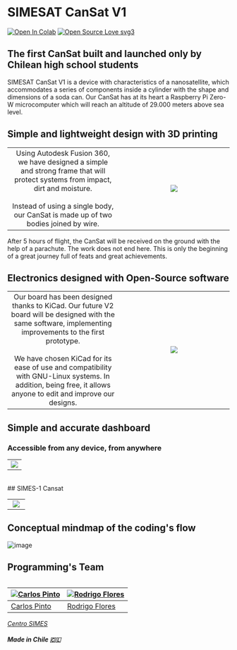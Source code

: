 # SIMESAT CanSat V1
[![Open In Colab](https://colab.research.google.com/assets/colab-badge.svg)](https://colab.research.google.com/drive/1tZrpTUVAwrEr1ZIU1PQhDnTa7Ga5HgIw?usp=sharing) [![Open Source Love svg3](https://badges.frapsoft.com/os/v3/open-source.svg?v=103)](https://github.com/ellerbrock/open-source-badges/)  

## The first CanSat built and launched only by Chilean high school students

SIMESAT CanSat V1 is a device with characteristics of a nanosatellite, which accommodates a series of components inside a cylinder with the shape and dimensions of a soda can. Our CanSat has at its heart a Raspberry Pi Zero-W microcomputer which will reach an altitude of 29.000 meters above sea level.
<br>

## Simple and lightweight design with 3D printing
<table width="100%">
  <tr>
  <td width="50%" align='center'>
Using Autodesk Fusion 360, we have designed a simple and strong frame that will protect systems from impact, dirt and moisture.
<br><br>
Instead of using a single body, our CanSat is made up of two bodies joined by wire.
  </td>
  <td width="100%" align='center'>
<img src=https://aeroespacial.centrosimes.cl/wp-content/uploads/2021/01/CanSat-Diseno-v8.2-768x473.png>
  </td>
  </table>

After 5 hours of flight, the CanSat will be received on the ground with the help of a parachute.
The work does not end here. This is only the beginning of a great journey full of feats and great achievements.

## Electronics designed with Open-Source software
<table width="100%">
  <tr>
  <td width="50%" align='center'>
Our board has been designed thanks to KiCad. Our future V2 board will be designed with the same software, implementing improvements to the first prototype.
<br><br>
We have chosen KiCad for its ease of use and compatibility with GNU-Linux systems. In addition, being free, it allows anyone to edit and improve our designs.  </td>
  <td width="100%" align='center'>
<img src=https://aeroespacial.centrosimes.cl/wp-content/uploads/2021/01/cansat-pcb-v1.png>
  </td>
  </table>

## Simple and accurate dashboard
### Accessible from any device, from anywhere
<table width="100%">
  <td width="100%" align='center'>
<img src=https://raw.githubusercontent.com/CxrlosKenobi/SIMESAT-CanSat-v1/main/assets/Dashboard-shot.png>
  </td>
  </table>
<br>
## SIMES-1 Cansat
<table>
  <td width="80%" align='center'>
    <img src=https://aeroespacial.centrosimes.cl/wp-content/uploads/2021/01/IMG-20210119-WA0005-576x1024.jpg>
  </td>
<table>


## Conceptual mindmap of the coding's flow
![image](https://raw.githubusercontent.com/CxrlosKenobi/SIMESAT-CanSat-v1/main/media/images/flow.png)
<br><p align="center">

## Programming's Team
[![Carlos Pinto](https://raw.githubusercontent.com/CxrlosKenobi/SIMESAT-CanSat-v1/main/media/images/CarlosPinto.jpg)](https://www.linkedin.com/in/carloskenobi/) | [![Rodrigo Flores](https://raw.githubusercontent.com/CxrlosKenobi/SIMESAT-CanSat-v1/main/media/images/RodrigoFlores.jpeg)](https://www.linkedin.com/in/rodrigo-flores-549269160/)
---|---
[Carlos Pinto ](https://www.linkedin.com/in/carloskenobi/) |[Rodrigo Flores](http://linkedin.com/in/rodrigo-flores-549269160)


*[Centro SIMES](https://aeroespacial.centrosimes.cl/)*
##### Made in Chile 🇨🇱
